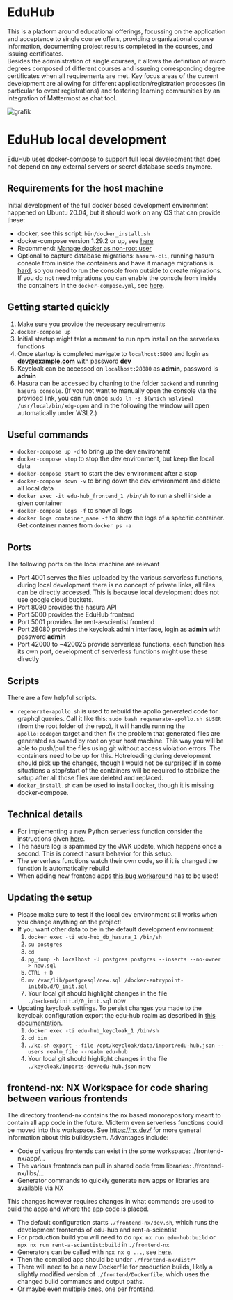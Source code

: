 # EduHub

This is a platform around educational offerings, focussing on the application and acceptence to single course offers, providing organizational course information, documenting project results completed in the courses, and issuing certificates.  
Besides the administration of single courses, it allows the definition of micro degrees composed of different courses and issueing corresponding degree certificates when all requirements are met.
Key focus areas of the current development are allowing for different application/registration processes (in particular fo event registrations) and fostering learning communities by an integration of Mattermost as chat tool.

![grafik](https://github.com/edu-hub-project/application/assets/24397546/234637f5-1c99-474e-a5c7-1f6f0fc280b8)



# EduHub local development

EduHub uses docker-compose to support full local development that does not depend on any external servers or secret database seeds anymore.

## Requirements for the host machine

Initial development of the full docker based development environment happened on Ubuntu 20.04, but it should work on any OS that can provide these:

- docker, see this script: `bin/docker_install.sh`
- docker-compose version 1.29.2 or up, see [here](https://docs.docker.com/engine/install/ubuntu/#set-up-the-repository)
- Recommend: [Manage docker as non-root user](https://docs.docker.com/engine/install/linux-postinstall/)
- Optional to capture database migrations: `hasura-cli`, running hasura console from inside the containers and have it manage migrations is [hard](https://github.com/hasura/graphql-engine/issues/2824), so you need to run the console from outside to create migrations. If you do not need migrations you can enable the console from inside the containers in the `docker-compose.yml`, see [here](https://www.npmjs.com/package/hasura-cli).

## Getting started quickly

1. Make sure you provide the necessary requirements
1. `docker-compose up`
1. Initial startup might take a moment to run npm install on the serverless functions
1. Once startup is completed navigate to `localhost:5000` and login as **dev@example.com** with password **dev**
1. Keycloak can be accessed on `localhost:28080` as **admin**, password is **admin**
1. Hasura can be accessed by chaning to the folder `backend` and running `hasura console`.
   (If you not want to manually open the console via the provided link, you can run once `sudo ln -s $(which wslview) /usr/local/bin/xdg-open` and in the following the window will open automatically under WSL2.)

## Useful commands

- `docker-compose up -d` to bring up the dev environemt
- `docker-compose stop` to stop the dev environment, but keep the local data
- `docker-compose start` to start the dev environment after a stop
- `docker-compose down -v` to bring down the dev environment and delete all local data
- `docker exec -it edu-hub_frontend_1 /bin/sh` to run a shell inside a given container
- `docker-compose logs -f` to show all logs
- `docker logs container_name -f` to show the logs of a specific container. Get container names from `docker ps -a`

## Ports

The following ports on the local machine are relevant

- Port 4001 serves the files uploaded by the various serverless functions, during local development there is no concept of private links, all files can be directly accessed. This is because local development does not use google cloud buckets.
- Port 8080 provides the hasura API
- Port 5000 provides the EduHub frontend
- Port 5001 provides the rent-a-scientist frontend
- Port 28080 provides the keycloak admin interface, login as **admin** with password **admin**
- Port 42000 to ~420025 provide serverless functions, each function has its own port, development of serverless functions might use these directly

## Scripts

There are a few helpful scripts.

- `regenerate-apollo.sh` is used to rebuild the apollo generated code for graphql queries. Call it like this: `sudo bash regenerate-apollo.sh $USER` (from the root folder of the repo), it will handle running the `apollo:codegen` target and then fix the problem that generated files are generated as owned by root on your host machine. This way you will be able to push/pull the files using git without access violation errors. The containers need to be up for this. Hotreloading during development should pick up the changes, though I would not be surprised if in some situations a stop/start of the containers will be required to stabilize the setup after all those files are deleted and replaced.
- `docker_install.sh` can be used to install docker, though it is missing docker-compose.

## Technical details

- For implementing a new Python serverless function consider the instructions given [here](./functions/callPythonFunction/README.md).
- The hasura log is spammed by the JWK update, which happens once a second. This is correct hasura behavior for this setup.
- The serverless functions watch their own code, so if it is changed the function is automatically rebuild
- When adding new frontend apps [this bug workaround](https://github.com/nrwl/nx/issues/9017#issuecomment-1140066503) has to be used!

## Updating the setup

- Please make sure to test if the local dev environment still works when you change anything on the project!
- If you want other data to be in the default development environment:
  1. `docker exec -ti edu-hub_db_hasura_1 /bin/sh`
  1. `su postgres`
  1. `cd`
  1. `pg_dump -h localhost -U postgres postgres --inserts --no-owner > new.sql`
  1. `CTRL + D`
  1. `mv /var/lib/postgresql/new.sql /docker-entrypoint-initdb.d/0_init.sql`
  1. Your local git should highlight changes in the file `./backend/init.d/0_init.sql` now
- Updating keycloak settings. To persist changes you made to the keycloak configuration export the edu-hub realm as described in [this documentation](https://www.keycloak.org/server/importExport).
  1. `docker exec -ti edu-hub_keycloak_1 /bin/sh`
  1. `cd bin`
  1. `./kc.sh export --file /opt/keycloak/data/import/edu-hub.json --users realm_file --realm edu-hub`
  1. Your local git should highlight changes in the file `./keycloak/imports-dev/edu-hub.json` now

## frontend-nx: NX Workspace for code sharing between various frontends

The directory frontend-nx contains the nx based monorepository meant to contain all app code in the future. Midterm even serverless functions could be moved into this workspace.
See https://nx.dev/ for more general information about this buildsystem. Advantages include:

- Code of various frontends can exist in the some workspace: ./frontend-nx/app/...
- The various frontends can pull in shared code from libraries: ./frontend-nx/libs/...
- Generator commands to quickly generate new apps or libraries are available via NX

This changes however requires changes in what commands are used to build the apps and where the app code is placed.

- The default configuration starts `./frontend-nx/dev.sh`, which runs the development frontends of edu-hub and rent-a-scientist
- For production build you will need to do `npx nx run edu-hub:build` or `npx nx run rent-a-scientist:build` in `./frontend-nx`
- Generators can be called with `npx nx g ...`, see [here](https://nx.dev/plugin-features/use-code-generators).
- Then the compiled app should be under `./frontend-nx/dist/*`
- There will need to be a new Dockerfile for production builds, likely a slightly modified version of `./frontend/Dockerfile`, which uses the changed build commands and output paths.
- Or maybe even multiple ones, one per frontend.
